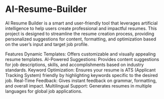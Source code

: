 # AI-Resume-Builder
AI Resume Builder is a smart and user-friendly tool that leverages artificial intelligence to help users create professional and impactful resumes. This project is designed to streamline the resume creation process, providing personalized suggestions for content, formatting, and optimization based on the user’s input and target job profile.

Features
Dynamic Templates: Offers customizable and visually appealing resume templates.
AI-Powered Suggestions: Provides content suggestions for job descriptions, skills, and accomplishments based on industry standards.
Keyword Optimization: Ensures your resume is ATS (Applicant Tracking System) friendly by highlighting keywords specific to the desired job.
Real-Time Feedback: Gives instant feedback on grammar, formatting, and overall impact.
Multilingual Support: Generates resumes in multiple languages for global job applications.
